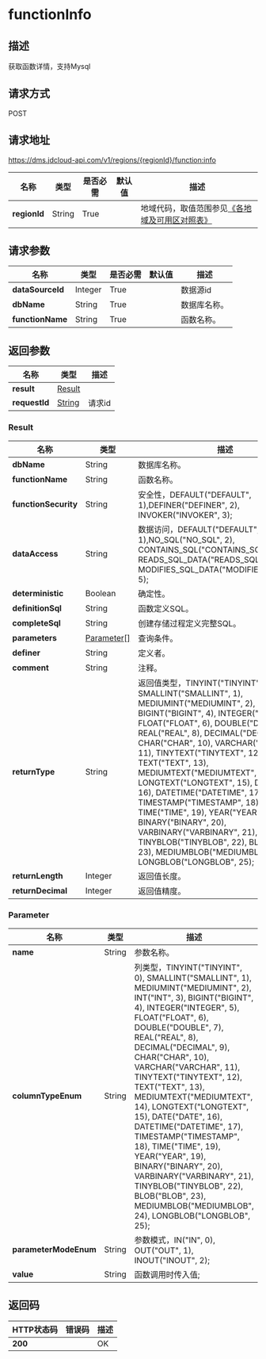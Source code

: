 # functionInfo


## 描述
获取函数详情，支持Mysql

## 请求方式
POST

## 请求地址
https://dms.jdcloud-api.com/v1/regions/{regionId}/function:info

|名称|类型|是否必需|默认值|描述|
|---|---|---|---|---|
|**regionId**|String|True| |地域代码，取值范围参见[《各地域及可用区对照表》](../Enum-Definitions/Regions-AZ.md)|

## 请求参数
|名称|类型|是否必需|默认值|描述|
|---|---|---|---|---|
|**dataSourceId**|Integer|True| |数据源id|
|**dbName**|String|True| |数据库名称。|
|**functionName**|String|True| |函数名称。|


## 返回参数
|名称|类型|描述|
|---|---|---|
|**result**|[Result](#result)| |
|**requestId**|[String](#result)|请求id|

### <div id="Result">Result</div>
|名称|类型|描述|
|---|---|---|
|**dbName**|String|数据库名称。|
|**functionName**|String|函数名称。|
|**functionSecurity**|String|安全性，DEFAULT("DEFAULT", 1),DEFINER("DEFINER", 2), INVOKER("INVOKER", 3);|
|**dataAccess**|String|数据访问，DEFAULT("DEFAULT", 1),NO_SQL("NO_SQL", 2), CONTAINS_SQL("CONTAINS_SQL", 3), READS_SQL_DATA("READS_SQL_DATA", 4), MODIFIES_SQL_DATA("MODIFIES_SQL_DATA", 5);|
|**deterministic**|Boolean|确定性。|
|**definitionSql**|String|函数定义SQL。|
|**completeSql**|String|创建存储过程定义完整SQL。|
|**parameters**|[Parameter[]](#parameter)|查询条件。|
|**definer**|String|定义者。|
|**comment**|String|注释。|
|**returnType**|String|返回值类型，TINYINT("TINYINT", 0), SMALLINT("SMALLINT", 1), MEDIUMINT("MEDIUMINT", 2), INT("INT", 3), BIGINT("BIGINT", 4), INTEGER("INTEGER", 5), FLOAT("FLOAT", 6), DOUBLE("DOUBLE", 7), REAL("REAL", 8), DECIMAL("DECIMAL", 9), CHAR("CHAR", 10), VARCHAR("VARCHAR", 11), TINYTEXT("TINYTEXT", 12), TEXT("TEXT", 13), MEDIUMTEXT("MEDIUMTEXT", 14), LONGTEXT("LONGTEXT", 15), DATE("DATE", 16), DATETIME("DATETIME", 17), TIMESTAMP("TIMESTAMP", 18), TIME("TIME", 19), YEAR("YEAR", 19), BINARY("BINARY", 20), VARBINARY("VARBINARY", 21), TINYBLOB("TINYBLOB", 22), BLOB("BLOB", 23), MEDIUMBLOB("MEDIUMBLOB", 24), LONGBLOB("LONGBLOB", 25);|
|**returnLength**|Integer|返回值长度。|
|**returnDecimal**|Integer|返回值精度。|
### <div id="Parameter">Parameter</div>
|名称|类型|描述|
|---|---|---|
|**name**|String|参数名称。|
|**columnTypeEnum**|String|列类型，TINYINT("TINYINT", 0), SMALLINT("SMALLINT", 1), MEDIUMINT("MEDIUMINT", 2), INT("INT", 3), BIGINT("BIGINT", 4), INTEGER("INTEGER", 5), FLOAT("FLOAT", 6), DOUBLE("DOUBLE", 7), REAL("REAL", 8), DECIMAL("DECIMAL", 9), CHAR("CHAR", 10), VARCHAR("VARCHAR", 11), TINYTEXT("TINYTEXT", 12), TEXT("TEXT", 13), MEDIUMTEXT("MEDIUMTEXT", 14), LONGTEXT("LONGTEXT", 15), DATE("DATE", 16), DATETIME("DATETIME", 17), TIMESTAMP("TIMESTAMP", 18), TIME("TIME", 19), YEAR("YEAR", 19), BINARY("BINARY", 20), VARBINARY("VARBINARY", 21), TINYBLOB("TINYBLOB", 22), BLOB("BLOB", 23), MEDIUMBLOB("MEDIUMBLOB", 24), LONGBLOB("LONGBLOB", 25);|
|**parameterModeEnum**|String|参数模式，IN("IN", 0), OUT("OUT", 1), INOUT("INOUT", 2);|
|**value**|String|函数调用时传入值;|

## 返回码
|HTTP状态码|错误码|描述|
|---|---|---|
|**200**||OK|
